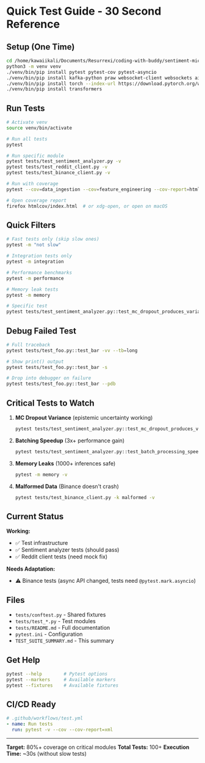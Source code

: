# Quick Test Guide - 30 Second Reference

## Setup (One Time)
```bash
cd /home/kawaiikali/Documents/Resurrexi/coding-with-buddy/sentiment-microstructure-abm
python3 -m venv venv
./venv/bin/pip install pytest pytest-cov pytest-asyncio
./venv/bin/pip install kafka-python praw websocket-client websockets aiokafka pydantic python-dotenv numpy
./venv/bin/pip install torch --index-url https://download.pytorch.org/whl/cpu
./venv/bin/pip install transformers
```

## Run Tests
```bash
# Activate venv
source venv/bin/activate

# Run all tests
pytest

# Run specific module
pytest tests/test_sentiment_analyzer.py -v
pytest tests/test_reddit_client.py -v
pytest tests/test_binance_client.py -v

# Run with coverage
pytest --cov=data_ingestion --cov=feature_engineering --cov-report=html

# Open coverage report
firefox htmlcov/index.html  # or xdg-open, or open on macOS
```

## Quick Filters
```bash
# Fast tests only (skip slow ones)
pytest -m "not slow"

# Integration tests only
pytest -m integration

# Performance benchmarks
pytest -m performance

# Memory leak tests
pytest -m memory

# Specific test
pytest tests/test_sentiment_analyzer.py::test_mc_dropout_produces_variance -v
```

## Debug Failed Test
```bash
# Full traceback
pytest tests/test_foo.py::test_bar -vv --tb=long

# Show print() output
pytest tests/test_foo.py::test_bar -s

# Drop into debugger on failure
pytest tests/test_foo.py::test_bar --pdb
```

## Critical Tests to Watch

1. **MC Dropout Variance** (epistemic uncertainty working)
   ```bash
   pytest tests/test_sentiment_analyzer.py::test_mc_dropout_produces_variance -v
   ```

2. **Batching Speedup** (3x+ performance gain)
   ```bash
   pytest tests/test_sentiment_analyzer.py::test_batch_processing_speedup -v
   ```

3. **Memory Leaks** (1000+ inferences safe)
   ```bash
   pytest -m memory -v
   ```

4. **Malformed Data** (Binance doesn't crash)
   ```bash
   pytest tests/test_binance_client.py -k malformed -v
   ```

## Current Status

**Working:**
- ✅ Test infrastructure
- ✅ Sentiment analyzer tests (should pass)
- ✅ Reddit client tests (need mock fix)

**Needs Adaptation:**
- ⚠️ Binance tests (async API changed, tests need `@pytest.mark.asyncio`)

## Files
- `tests/conftest.py` - Shared fixtures
- `tests/test_*.py` - Test modules
- `tests/README.md` - Full documentation
- `pytest.ini` - Configuration
- `TEST_SUITE_SUMMARY.md` - This summary

## Get Help
```bash
pytest --help        # Pytest options
pytest --markers     # Available markers
pytest --fixtures    # Available fixtures
```

## CI/CD Ready
```yaml
# .github/workflows/test.yml
- name: Run tests
  run: pytest -v --cov --cov-report=xml
```

---
**Target:** 80%+ coverage on critical modules
**Total Tests:** 100+
**Execution Time:** ~30s (without slow tests)
